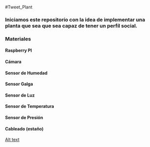 #Tweet_Plant

### Iniciamos este repositorío con la idea de implementar una planta que sea que sea capaz de tener un perfíl social.

### Materiales 
#### Raspberry PI
#### Cámara
#### Sensor de Humedad
#### Sensor Galga
#### Sensor de Luz
#### Sensor de Temperatura
#### Sensor de Presión
#### Cableado (estaño)

[Alt text](docs/IMG_20181120_152530.jpg "Primera Reunión")


<!--![Alt text](relative/path/to/img.jpg?raw=true "Title")-->

